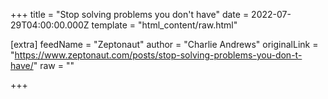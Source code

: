 
+++
title = "Stop solving problems you don't have"
date = 2022-07-29T04:00:00.000Z
template = "html_content/raw.html"

[extra]
feedName = "Zeptonaut"
author = "Charlie Andrews"
originalLink = "https://www.zeptonaut.com/posts/stop-solving-problems-you-don-t-have/"
raw = ""

+++

